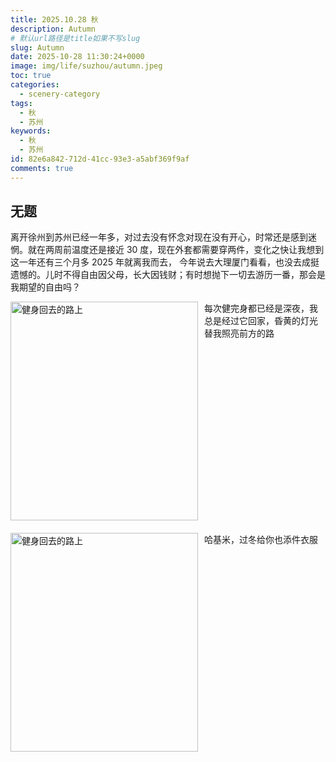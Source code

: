 ```yaml
---
title: 2025.10.28 秋
description: Autumn
# 默认url路径是title如果不写slug
slug: Autumn
date: 2025-10-28 11:30:24+0000
image: img/life/suzhou/autumn.jpeg
toc: true
categories:
  - scenery-category
tags:
  - 秋
  - 苏州
keywords:
  - 秋
  - 苏州
id: 82e6a842-712d-41cc-93e3-a5abf369f9af
comments: true
---
```


## 无题

离开徐州到苏州已经一年多，对过去没有怀念对现在没有开心，时常还是感到迷惘。就在两周前温度还是接近 30
度，现在外套都需要穿两件，变化之快让我想到这一年还有三个月多 2025 年就离我而去，
今年说去大理厦门看看，也没去成挺遗憾的。儿时不得自由因父母，长大因钱财；有时想抛下一切去游历一番，那会是我期望的自由吗？

<div>
<script>
    const onClick = () => { 
        alert('🎉加油陌生人🎉')
    }
</script>
<div style="display: flex">
<img src="/blog/img/life/suzhou/IMG_3933.jpg" style="cursor: pointer" onclick="onClick()" alt="健身回去的路上" width="300px" height="350px">
<article style="margin-left: 10px">
每次健完身都已经是深夜，我总是经过它回家，昏黄的灯光替我照亮前方的路
</article>
</div>
<div style="margin-top: 20px;display: flex">
<img src="/blog/img/life/suzhou/IMG_3917.jpg" style="cursor: pointer" onclick="onClick()" alt="健身回去的路上" width="300px" height="350px">
<article style="margin-left: 10px">
哈基米，过冬给你也添件衣服
</article>
</div>
</div>



